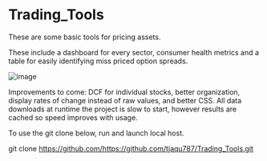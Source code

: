 # Trading_Tools
These are some basic tools for pricing assets.

These include a dashboard for every sector, consumer health metrics and a table for easily identifying miss priced option spreads.

![image](https://user-images.githubusercontent.com/60409230/217136611-779c0f72-95e1-4266-89b0-232d95f006ee.png)

Improvements to come: DCF for individual stocks, better organization, display rates of change instead of raw values, and better CSS.
All data downloads at runtime the project is slow to start, however results are cached so speed improves with usage. 

To use the git clone below, run and launch local host.

git clone https://github.com/https://github.com/tjaqu787/Trading_Tools.git

